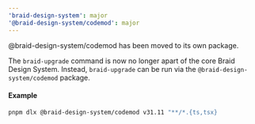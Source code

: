 ```yaml
---
'braid-design-system': major
'@braid-design-system/codemod': major
---
```


@braid-design-system/codemod has been moved to its own package.

The `braid-upgrade` command is now no longer apart of the core Braid Design System. Instead, `braid-upgrade` can be run via the `@braid-design-system/codemod` package.

#### Example

```bash
pnpm dlx @braid-design-system/codemod v31.11 "**/*.{ts,tsx}
```
